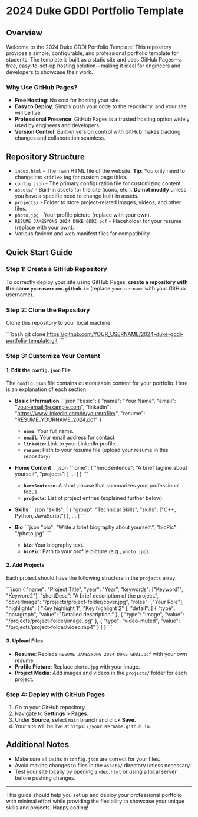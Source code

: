 
# 2024 Duke GDDI Portfolio Template

## Overview

Welcome to the 2024 Duke GDDI Portfolio Template! This repository provides a simple, configurable, and professional portfolio template for students. The template is built as a static site and uses GitHub Pages—a free, easy-to-set-up hosting solution—making it ideal for engineers and developers to showcase their work.

### Why Use GitHub Pages?

- **Free Hosting**: No cost for hosting your site.
- **Easy to Deploy**: Simply push your code to the repository, and your site will be live.
- **Professional Presence**: GitHub Pages is a trusted hosting option widely used by engineers and developers.
- **Version Control**: Built-in version control with GitHub makes tracking changes and collaboration seamless.

## Repository Structure

- `index.html` - The main HTML file of the website. **Tip**: You only need to change the `<title>` tag for custom page titles.
- `config.json` - The primary configuration file for customizing content.
- `assets/` - Built-in assets for the site (icons, etc.). **Do not modify** unless you have a specific need to change built-in assets.
- `projects/` - Folder to store project-related images, videos, and other files.
- `photo.jpg` - Your profile picture (replace with your own).
- `RESUME_JAMESYONG_2024_DUKE_GDDI.pdf` - Placeholder for your resume (replace with your own).
- Various favicon and web manifest files for compatibility.

## Quick Start Guide

### Step 1: Create a GitHub Repository

To correctly deploy your site using GitHub Pages, **create a repository with the name `yourusername.github.io`** (replace `yourusername` with your GitHub username).

### Step 2: Clone the Repository

Clone this repository to your local machine:

\`\`\`bash
git clone https://github.com/YOUR_USERNAME/2024-duke-gddi-portfolio-template.git
\`\`\`

### Step 3: Customize Your Content

#### 1. Edit the `config.json` File

The `config.json` file contains customizable content for your portfolio. Here is an explanation of each section:

- **Basic Information**
  \`\`\`json
  "basic": {
    "name": "Your Name",
    "email": "your-email@example.com",
    "linkedin": "https://www.linkedin.com/in/yourprofile/",
    "resume": "RESUME_YOURNAME_2024.pdf"
  }
  \`\`\`
  - **`name`**: Your full name.
  - **`email`**: Your email address for contact.
  - **`linkedin`**: Link to your LinkedIn profile.
  - **`resume`**: Path to your resume file (upload your resume in this repository).

- **Home Content**
  \`\`\`json
  "home": {
    "heroSentence": "A brief tagline about yourself",
    "projects": [ ... ]
  }
  \`\`\`
  - **`heroSentence`**: A short phrase that summarizes your professional focus.
  - **`projects`**: List of project entries (explained further below).

- **Skills**
  \`\`\`json
  "skills": [
    {
      "group": "Technical Skills",
      "skills": ["C++, Python, JavaScript"]
    },
    ...
  ]
  \`\`\`

- **Bio**
  \`\`\`json
  "bio": "Write a brief biography about yourself.",
  "bioPic": "/photo.jpg"
  \`\`\`
  - **`bio`**: Your biography text.
  - **`bioPic`**: Path to your profile picture (e.g., `photo.jpg`).

#### 2. Add Projects

Each project should have the following structure in the `projects` array:

\`\`\`json
{
  "name": "Project Title",
  "year": "Year",
  "keywords": ["Keyword1", "Keyword2"],
  "shortDesc": "A brief description of the project.",
  "coverImage": "/projects/project-folder/cover.jpg",
  "roles": ["Your Role"],
  "highlights": [
    "Key highlight 1",
    "Key highlight 2"
  ],
  "detail": [
    {
      "type": "paragraph",
      "value": "Detailed description."
    },
    {
      "type": "image",
      "value": "/projects/project-folder/image.jpg"
    },
    {
      "type": "video-muted",
      "value": "/projects/project-folder/video.mp4"
    }
  ]
}
\`\`\`

#### 3. Upload Files

- **Resume**: Replace `RESUME_JAMESYONG_2024_DUKE_GDDI.pdf` with your own resume.
- **Profile Picture**: Replace `photo.jpg` with your image.
- **Project Media**: Add images and videos in the `projects/` folder for each project.

### Step 4: Deploy with GitHub Pages

1. Go to your GitHub repository.
2. Navigate to **Settings** > **Pages**.
3. Under **Source**, select `main` branch and click **Save**.
4. Your site will be live at `https://yourusername.github.io`.

## Additional Notes

- Make sure all paths in `config.json` are correct for your files.
- Avoid making changes to files in the `assets/` directory unless necessary.
- Test your site locally by opening `index.html` or using a local server before pushing changes.

---

This guide should help you set up and deploy your professional portfolio with minimal effort while providing the flexibility to showcase your unique skills and projects. Happy coding!
